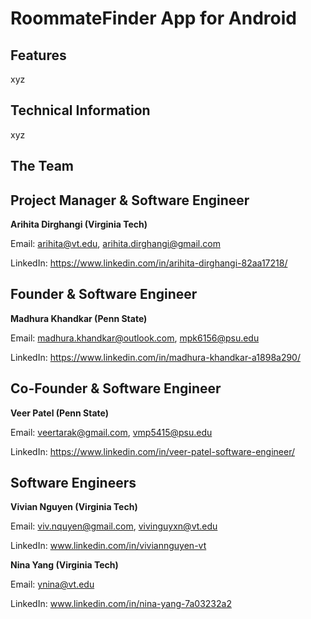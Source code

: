 # RoommateFinder App for Android

## Features
xyz

## Technical Information
xyz

## The Team


## Project Manager & Software Engineer
**Arihita Dirghangi (Virginia Tech)** 

Email: arihita@vt.edu, arihita.dirghangi@gmail.com

LinkedIn: https://www.linkedin.com/in/arihita-dirghangi-82aa17218/ 

## Founder & Software Engineer 
**Madhura Khandkar (Penn State)**

Email: madhura.khandkar@outlook.com, mpk6156@psu.edu 

LinkedIn: https://www.linkedin.com/in/madhura-khandkar-a1898a290/ 


## Co-Founder & Software Engineer 
**Veer Patel (Penn State)**

Email: veertarak@gmail.com, vmp5415@psu.edu

LinkedIn: https://www.linkedin.com/in/veer-patel-software-engineer/


## Software Engineers

**Vivian Nguyen (Virginia Tech)**

Email: viv.nquyen@gmail.com, vivinguyxn@vt.edu

LinkedIn: www.linkedin.com/in/viviannguyen-vt

**Nina Yang (Virginia Tech)**

Email: ynina@vt.edu

LinkedIn: www.linkedin.com/in/nina-yang-7a03232a2
